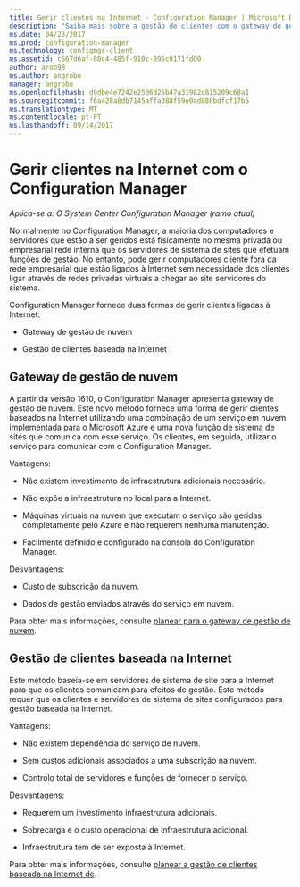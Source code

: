 ```yaml
---
title: Gerir clientes na Internet - Configuration Manager | Microsoft Docs
description: "Saiba mais sobre a gestão de clientes com o gateway de gestão de nuvem e gestão de clientes baseados na Internet no Configuration Manager."
ms.date: 04/23/2017
ms.prod: configuration-manager
ms.technology: configmgr-client
ms.assetid: c667d6af-80c4-485f-910c-896c0171fd00
author: arob98
ms.author: angrobe
manager: angrobe
ms.openlocfilehash: d9dbe4e7242e2506d25b47a31982c815209c68a1
ms.sourcegitcommit: f6a428a8db7145affa388f59e0ad880bdfcf17b5
ms.translationtype: MT
ms.contentlocale: pt-PT
ms.lasthandoff: 09/14/2017
---
```

# <a name="manage-clients-on-the-internet-with-configuration-manager"></a>Gerir clientes na Internet com o Configuration Manager

*Aplica-se a: O System Center Configuration Manager (ramo atual)*

Normalmente no Configuration Manager, a maioria dos computadores e servidores que estão a ser geridos está fisicamente no mesma privada ou empresarial rede interna que os servidores de sistema de sites que efetuam funções de gestão. No entanto, pode gerir computadores cliente fora da rede empresarial que estão ligados à Internet sem necessidade dos clientes ligar através de redes privadas virtuais a chegar ao site servidores do sistema.

Configuration Manager fornece duas formas de gerir clientes ligadas à Internet:

-   Gateway de gestão de nuvem

-   Gestão de clientes baseada na Internet

## <a name="cloud-management-gateway"></a>Gateway de gestão de nuvem

A partir da versão 1610, o Configuration Manager apresenta gateway de gestão de nuvem. Este novo método fornece uma forma de gerir clientes baseados na Internet utilizando uma combinação de um serviço em nuvem implementada para o Microsoft Azure e uma nova função de sistema de sites que comunica com esse serviço. Os clientes, em seguida, utilizar o serviço para comunicar com o Configuration Manager.

Vantagens:

-   Não existem investimento de infraestrutura adicionais necessário.

-   Não expõe a infraestrutura no local para a Internet.

-   Máquinas virtuais na nuvem que executam o serviço são geridas completamente pelo Azure e não requerem nenhuma manutenção.

-   Facilmente definido e configurado na consola do Configuration Manager.

Desvantagens:

-   Custo de subscrição da nuvem.

-   Dados de gestão enviados através do serviço em nuvem.

Para obter mais informações, consulte [planear para o gateway de gestão de nuvem](plan-cloud-management-gateway.md).

## <a name="internet-based-client-management"></a>Gestão de clientes baseada na Internet

Este método baseia-se em servidores de sistema de site para a Internet para que os clientes comunicam para efeitos de gestão. Este método requer que os clientes e servidores de sistema de sites configurados para gestão baseada na Internet.

Vantagens:

-   Não existem dependência do serviço de nuvem.

-   Sem custos adicionais associados a uma subscrição na nuvem.

-   Controlo total de servidores e funções de fornecer o serviço.

Desvantagens:

-   Requerem um investimento infraestrutura adicionais.

-   Sobrecarga e o custo operacional de infraestrutura adicional.

-   Infraestrutura tem de ser exposta à Internet.

Para obter mais informações, consulte [planear a gestão de clientes baseada na Internet de](plan-internet-based-client-management.md).
